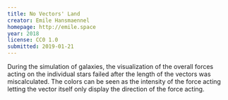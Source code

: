 ```yaml
---
title: No Vectors' Land
creator: Emile Hansmaennel
homepage: http://emile.space
year: 2018
license: CC0 1.0
submitted: 2019-01-21
---
```


During the simulation of galaxies, the visualization of the overall forces acting on the individual stars failed after the length of the vectors was miscalculated. The colors can be seen as the intensity of the force acting letting the vector itself only display the direction of the force acting.
